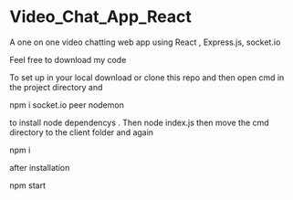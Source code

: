 # Video_Chat_App_React
A one on one video chatting web app using React , Express.js, socket.io


Feel free to download my code 

To set up in your local download or clone this repo and then open cmd in the project directory and 

npm i socket.io peer nodemon

to install node dependencys . 
Then node index.js 
then move the cmd directory to the client folder and again

npm i

after installation  

npm start
